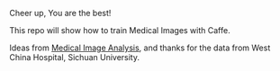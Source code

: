 Cheer up, You are the best!	

This repo will show how to train Medical Images with Caffe.

Ideas from [Medical Image Analysis](https://www.journals.elsevier.com/medical-image-analysis), and thanks for the data from West China Hospital, Sichuan University.